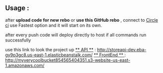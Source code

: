 ## Usage :
after **upload code for new rebo** or **use this GitHub rebo** , connect to [Circle ci](https://circleci.com/) use Fastest option and it will start on its own.

after every push code will deploy directly to host if all commands run successfully

use this link to look the project up
[** API **](http://storeapi-dev.eba-gy9p3gc8.us-east-1.elasticbeanstalk.com/) : http://storeapi-dev.eba-gy9p3gc8.us-east-1.elasticbeanstalk.com/
[** FrontEnd ** ](http://myverycoolbucket854565404351.s3-website-us-east-1.amazonaws.com/) : http://myverycoolbucket854565404351.s3-website-us-east-1.amazonaws.com/